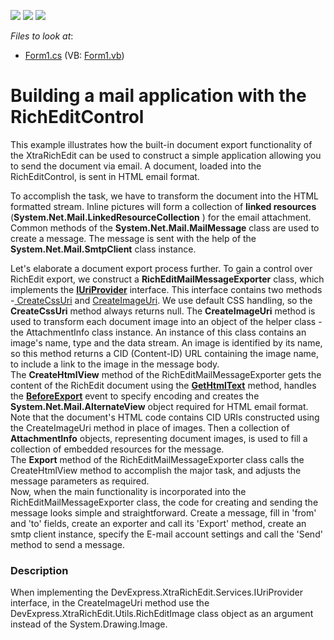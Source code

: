 <!-- default badges list -->
![](https://img.shields.io/endpoint?url=https://codecentral.devexpress.com/api/v1/VersionRange/128609043/10.2.3%2B)
[![](https://img.shields.io/badge/Open_in_DevExpress_Support_Center-FF7200?style=flat-square&logo=DevExpress&logoColor=white)](https://supportcenter.devexpress.com/ticket/details/E2216)
[![](https://img.shields.io/badge/📖_How_to_use_DevExpress_Examples-e9f6fc?style=flat-square)](https://docs.devexpress.com/GeneralInformation/403183)
<!-- default badges end -->
<!-- default file list -->
*Files to look at*:

* [Form1.cs](./CS/RichEditSendMail/Form1.cs) (VB: [Form1.vb](./VB/RichEditSendMail/Form1.vb))
<!-- default file list end -->
# Building a mail application with the RichEditControl


<p>This example illustrates how the built-in document export functionality of the XtraRichEdit can be used to construct a simple application allowing you to send the document via email. A document, loaded into the RichEditControl, is sent in HTML email format.</p>
<p>To accomplish the task, we have to transform the document into the HTML formatted stream. Inline pictures will form a collection of <strong> linked resources</strong> (<strong>System.Net.Mail.LinkedResourceCollection</strong> ) for the email attachment. Common methods of the <strong>System.Net.Mail.MailMessage</strong> class are used to create a message. The message is sent with the help of the <strong>System.Net.Mail.SmtpClient</strong> class instance.</p>
<p>Let's elaborate a document export process further. To gain a control over RichEdit export, we construct a <strong>RichEditMailMessageExporter</strong> class, which implements the <strong><a href="https://documentation.devexpress.com/#CoreLibraries/clsDevExpressOfficeServicesIUriProvidertopic">IUriProvider</a></strong> interface. This interface contains two methods -<a href="http://help.devexpress.com/#CoreLibraries/DevExpressOfficeServicesIUriProvider_CreateCssUritopic"> CreateCssUri</a> and <a href="http://help.devexpress.com/#CoreLibraries/DevExpressOfficeServicesIUriProvider_CreateImageUritopic">CreateImageUri</a>. We use default CSS handling, so the <strong>CreateCssUri</strong> method always returns null. The <strong>CreateImageUri</strong> method is used to transform each document image into an object of the helper class - the AttachmentInfo class instance. An instance of this class contains an image's name, type and the data stream. An image is identified by its name, so this method returns a CID (Content-ID) URL containing the image name, to include a link to the image in the message body.<br> The <strong>CreateHtmlView</strong> method of the RichEditMailMessageExporter gets the content of the RichEdit document using the <strong><a href="http://help.devexpress.com/#CoreLibraries/DevExpressXtraRichEditAPINativeSubDocument_GetHtmlTexttopic">GetHtmlText</a></strong> method, handles the <strong><a href="http://documentation.devexpress.com/#WindowsForms/DevExpressXtraRichEditRichEditControl_BeforeExporttopic">BeforeExport</a></strong> event to specify encoding and creates the <strong>System.Net.Mail.AlternateView</strong> object required for HTML email format. Note that the document's HTML code contains CID URIs constructed using the CreateImageUri method in place of images. Then a collection of <strong>AttachmentInfo</strong> objects, representing document images, is used to fill a collection of embedded resources for the message.<br> The <strong>Export</strong> method of the RichEditMailMessageExporter class calls the CreateHtmlView method to accomplish the major task, and adjusts the message parameters as required.<br> Now, when the main functionality is incorporated into the RichEditMailMessageExporter class, the code for creating and sending the message looks simple and straightforward. Create a message, fill in 'from' and 'to' fields, create an exporter and call its 'Export' method, create an smtp client instance, specify the E-mail account settings and call the 'Send' method to send a message.</p>


<h3>Description</h3>

<p>When implementing the DevExpress.XtraRichEdit.Services.IUriProvider interface, in the CreateImageUri method use the DevExpress.XtraRichEdit.Utils.RichEditImage class object as an argument instead of the System.Drawing.Image.</p>

<br/>


